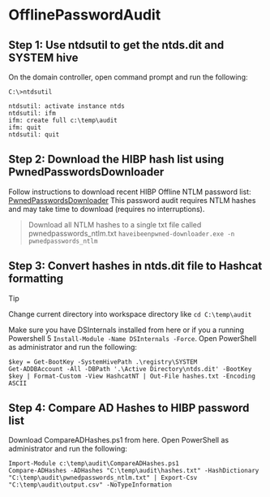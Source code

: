 # OfflinePasswordAudit

## Step 1: Use ntdsutil to get the ntds.dit and SYSTEM hive
On the domain controller, open command prompt and run the following:
```
C:\>ntdsutil

ntdsutil: activate instance ntds
ntdsutil: ifm
ifm: create full c:\temp\audit
ifm: quit
ntdsutil: quit
```

## Step 2: Download the HIBP hash list using PwnedPasswordsDownloader
Follow instructions to download recent HIBP Offline NTLM password list:
[PwnedPasswordsDownloader](https://github.com/HaveIBeenPwned/PwnedPasswordsDownloader)
This password audit requires NTLM hashes and may take time to download (requires no interruptions).
> Download all NTLM hashes to a single txt file called pwnedpasswords_ntlm.txt
`haveibeenpwned-downloader.exe -n pwnedpasswords_ntlm`



## Step 3: Convert hashes in ntds.dit file to Hashcat formatting
> [!TIP]
> Change current directory into workspace directory like `cd C:\temp\audit`

Make sure you have DSInternals installed from here or if you a running Powershell 5 `Install-Module -Name DSInternals -Force`.
Open PowerShell as administrator and run the following:
```
$key = Get-BootKey -SystemHivePath .\registry\SYSTEM
Get-ADDBAccount -All -DBPath '.\Active Directory\ntds.dit' -BootKey $key | Format-Custom -View HashcatNT | Out-File hashes.txt -Encoding ASCII
```

## Step 4: Compare AD Hashes to HIBP password list
Download CompareADHashes.ps1 from here. 
Open PowerShell as administrator and run the following:
```
Import-Module c:\temp\audit\CompareADHashes.ps1
Compare-ADHashes -ADHashes "C:\temp\audit\hashes.txt" -HashDictionary "C:\temp\audit\pwnedpasswords_ntlm.txt" | Export-Csv "C:\temp\audit\output.csv" -NoTypeInformation
```

